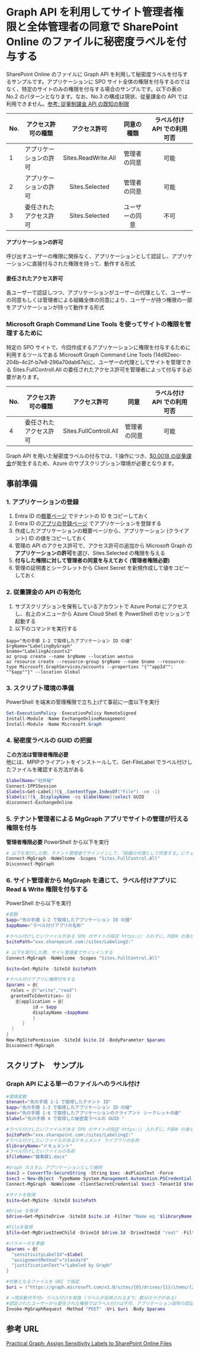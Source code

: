 # Graph API を利用してサイト管理者権限と全体管理者の同意で SharePoint Online のファイルに秘密度ラベルを付与する
SharePoint Online のファイルに Graph API を利用して秘密度ラベルを付与するサンプルです。アプリケーションに SPO サイト全体の権限を付与するのではなく、特定のサイトのみの権限を付与する場合のサンプルです。以下の表の No.2 のパターンとなります。なお、No.3 の構成は現状、従量課金の API では利用できません。[参考: 従量制課金 API の既知の制限](https://learn.microsoft.com/ja-jp/graph/metered-api-overview#known-limitations)

| No. | アクセス許可の種類 | アクセス許可 | 同意の種類 | ラベル付け API での利用可否 | 
| --- | ---------------------- | :---: | :---: | :---: |  
| 1 | アプリケーションの許可 | Sites.ReadWrite.All | 管理者の同意 | 可能 |
| 2 | アプリケーションの許可 | Sites.Selected | 管理者の同意 | 可能 |
| 3 | 委任されたアクセス許可 | Sites.Selected | ユーザーの同意 | 不可 |

#### アプリケーションの許可
呼び出すユーザーの権限に関係なく、アプリケーションとして認証し、アプリケーションに直接付与された権限を持って、動作する形式   
#### 委任されたアクセス許可
各ユーザーで認証しつつ、アプリケーションがユーザーの代理として、ユーザーの同意もしくは管理者による組織全体の同意により、ユーザーが持つ権限の一部をアプリケーションが持って動作する形式   　

### Microsoft Graph Command Line Tools を使ってサイトの権限を管理するために
特定の SPO サイトで、今回作成するアプリケーションに権限を付与するために利用するツールである Microsoft Graph Command Line Tools (14d82eec-204b-4c2f-b7e8-296a70dab67e)に、ユーザーの代理としてサイトを管理できる Sites.FullControll.All の委任されたアクセス許可を管理者によって付与する必要があります。

| No. | アクセス許可の種類 | アクセス許可 | 同意 | ラベル付け API での利用可否 | 
| --- | ---------------------- | :---: | :---: | :---: |  
| 4 | 委任されたアクセス許可  | Sites.FullControll.All | 管理者の同意 | 可能 |

Graph API を用いた秘密度ラベルの付与では、1 操作につき、[$0.0018 の従量課金](https://learn.microsoft.com/ja-jp/graph/metered-api-list)が発生するため、Azure のサブスクリプション環境が必要となります。

## 事前準備
### 1. アプリケーションの登録
1. Entra ID の[概要ページ](https://portal.azure.com/#view/Microsoft_AAD_IAM/ActiveDirectoryMenuBlade/~/Overview) でテナントの ID をコピーしておく
2. Entra ID の[アプリの登録ページ](https://portal.azure.com/#view/Microsoft_AAD_IAM/ActiveDirectoryMenuBlade/~/RegisteredApps) でアプリケーションを登録する
3. 作成したアプリケーションの概要ページから、アプリケーション (クライアント) ID の値をコピーしておく
4. 管理の API のアクセス許可で、アクセス許可の追加から Microsoft Graph の**アプリケーションの許可**を選び、Sites.Selected の権限を与える
5. **付与した権限に対して管理者の同意を与えておく (管理者権限必要)** 
6. 管理の証明書とシークレットから Client Secret を新規作成して値をコピーしておく

### 2. 従量課金の API の有効化
1. サブスクリプションを保有しているアカウントで Azure Portal にアクセスし、右上のメニューから Azure Cloud Shell を PowerShell のセッションで起動する
2. 以下のコマンドを実行する
```
$app="先の手順 1-2 で取得したアプリケーション ID の値"
$rgName="LabelingByGraph"
$name="LabelingAccounts2"
az group create --name $rgName --location westus
az resource create --resource-group $rgName --name $name --resource-type Microsoft.GraphServices/accounts --properties "{""appId"": ""$app""}" --location Global
```

### 3. スクリプト環境の準備
PowerShell を端末の管理権限で立ち上げて事前に一度以下を実行
```PowerShell
Set-ExecutionPolicy -ExecutionPolicy RemoteSigned
Install-Module -Name ExchangeOnlineManagement
Install-Module -Name Microsoft.Graph
```

### 4. 秘密度ラベルの GUID の把握
**この方法は管理者権限必要**   
他には、MPIPクライアントをインストールして、Get-FileLabel でラベル付けしたファイルを確認する方法がある
```PowerShell
$labelName="社外秘"
Connect-IPPSSession
$labels=Get-Label|?{$_.ContentType.IndexOf("File") -ne -1}
$labels|?{$_.DisplayName -eq $labelName}|select GUID
disconnect-ExchangeOnline
```

### 5. テナント管理者による MgGraph アプリでサイトの管理が行える権限を付与
**管理者権限必要**
PowerShell から以下を実行
```PowerShell
# 以下を実行した際、テナント管理者でサインインして、「組織の代理として同意する」にチェックを入れて承諾する
Connect-MgGraph -NoWelcome -Scopes "Sites.FullControl.All"
Disconnect-MgGraph
```

### 6. サイト管理者から MgGraph を通じて、ラベル付けアプリに Read & Write 権限を付与する
PowerShell から以下を実行
```PowerShell
#変数
$app="先の手順 1-2 で取得したアプリケーション ID の値"
$appName="ラベル付けアプリの名称"

#ラベル付けしたいファイルがある SPO のサイトの指定 https:// 入れずに、FQDN の後とサイトの URL の後に : を入れることに注意
$sitePath="xxx.sharepoint.com:/sites/Labeling2:"

# 以下を実行した際、サイト管理者でサインインする
Connect-MgGraph -NoWelcome -Scopes "Sites.FullControl.All"

$site=Get-MgSite -SiteId $sitePath

#ラベル付けアプリに権限付与する
$params = @{
　roles = @("write","read")
　grantedToIdentities= @(
　  @{application = @{
		  id = $app
		  displayName =$appName
		  }
	  }
  )
}
New-MgSitePermission -SiteId $site.Id -BodyParameter $params
Disconnect-MgGraph
```

## スクリプト　サンプル
### Graph API による単一のファイルへのラベル付け
```PowerShell
#環境変数
$tenant="先の手順 1-1 で取得したテナント ID"
$app="先の手順 1-3 で取得したアプリケーション ID の値"
$sec="先の手順 1-6 で取得したアプリケーションのクライアント シークレットの値"
$label="先の手順 4 で取得した秘密度ラベルの GUID "

#ラベル付けしたいファイルがある SPO のサイトの指定 https:// 入れずに、FQDN の後とサイトの URL の後に : を入れることに注意
$sitePath="xxx.sharepoint.com:/sites/Labeling2:"
#ラベル付けしたいファイルがあるドキュメント ライブラリの名称
$libraryName="ドキュメント"
#ラベル付けしたいファイルの名前
$fileName="議事録1.docx"

#Graph カスタム アプリケーションとして接続
$sec2 = ConvertTo-SecureString -String $sec -AsPlainText -Force
$sec3 = New-Object -TypeName System.Management.Automation.PSCredential -ArgumentList $app, $sec2
Connect-MgGraph -NoWelcome -ClientSecretCredential $sec3 -TenantId $tenant

#サイトを取得
$site=Get-MgSite -SiteId $sitePath

#Drive を取得
$drive=Get-MgSiteDrive -SiteId $site.id -Filter "Name eq '$libraryName'"

#Fileを取得
$file=Get-MgDriveItemChild -DriveId $drive.Id -DriveItemId "root" -Filter "Name eq '$fileName'"

#パラメータを準備
$params = @{
  "sensitivityLabelId"=$label
  "assignmentMethod"="standard"
  "justificationText"="Labeled by Graph"
}

#対象となるファイルを URI で指定
$uri = ("https://graph.microsoft.com/v1.0/sites/{0}/drives/{1}/items/{2}/assignSensitivityLabel" -f $site.Id,$drive.Id,$file.Id)

# <現状動作不可> ラベル付けを実施 (ラベルが反映されるまで、数分のラグがある)
#認証されたユーザーから委任された権限ではラベル付けは不可、アプリケーション固有の認証でないと従量課金の API は利用できない
Invoke-MgGraphRequest -Method "POST" -Uri $uri -Body $params
```
## 参考 URL
[Practical Graph: Assign Sensitivity Labels to SharePoint Online Files](https://practical365.com/assignsensitivitylabel-api/)
